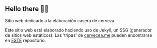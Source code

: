 ## Hello there 👋🍺

Sitio web dedicado a la elaboración casera de cerveza.

Este sitio web está elaborado haciendo uso de Jekyll, un SSG (generador de sitios web estáticos). Las 'tripas' de [cervecea.me][cervecea-me] pueden encontrarse en [ESTE][repositorio] repositorio.

[cervecea-me]: https://cervecea.me
[repositorio]: https://github.com/Cervecea-me/website
